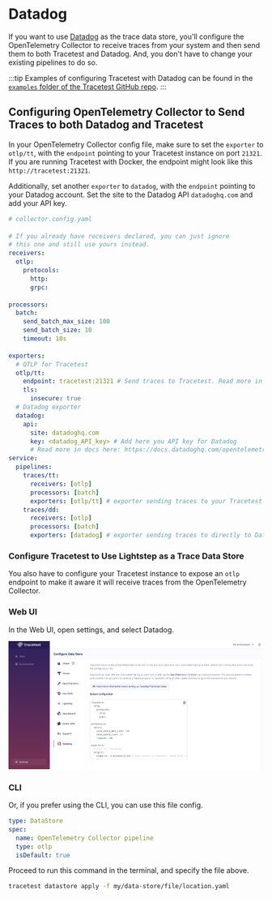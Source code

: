 # Datadog

If you want to use [Datadog](https://www.datadoghq.com/) as the trace data store, you'll configure the OpenTelemetry Collector to receive traces from your system and then send them to both Tracetest and Datadog. And, you don't have to change your existing pipelines to do so.

:::tip
Examples of configuring Tracetest with Datadog can be found in the [`examples` folder of the Tracetest GitHub repo](https://github.com/kubeshop/tracetest/tree/main/examples). 
:::

## Configuring OpenTelemetry Collector to Send Traces to both Datadog and Tracetest

In your OpenTelemetry Collector config file, make sure to set the `exporter` to `otlp/tt`, with the `endpoint` pointing to your Tracetest instance on port `21321`. If you are running Tracetest with Docker, the endpoint might look like this `http://tracetest:21321`.

Additionally, set another `exporter` to `datadog`, with the `endpoint` pointing to your Datadog account. Set the site to the Datadog API `datadoghq.com` and add your API key.

```yaml
# collector.config.yaml

# If you already have receivers declared, you can just ignore
# this one and still use yours instead.
receivers:
  otlp:
    protocols:
      http:
      grpc:

processors:
  batch:
    send_batch_max_size: 100
    send_batch_size: 10
    timeout: 10s

exporters:
  # OTLP for Tracetest
  otlp/tt:
    endpoint: tracetest:21321 # Send traces to Tracetest. Read more in docs here:  https://docs.tracetest.io/configuration/connecting-to-data-stores/opentelemetry-collector
    tls:
      insecure: true
  # Datadog exporter
  datadog:
    api:
      site: datadoghq.com
      key: <datadog_API_key> # Add here you API key for Datadog
      # Read more in docs here: https://docs.datadoghq.com/opentelemetry/otel_collector_datadog_exporter
service:
  pipelines:
    traces/tt:
      receivers: [otlp]
      processors: [batch]
      exporters: [otlp/tt] # exporter sending traces to your Tracetest instance
    traces/dd:
      receivers: [otlp]
      processors: [batch]
      exporters: [datadog] # exporter sending traces to directly to Datadog
```

### Configure Tracetest to Use Lightstep as a Trace Data Store

You also have to configure your Tracetest instance to expose an `otlp` endpoint to make it aware it will receive traces from the OpenTelemetry Collector.

### Web UI

In the Web UI, open settings, and select Datadog.

![](../img/configure-datadog.png)

### CLI

Or, if you prefer using the CLI, you can use this file config.

```yaml
type: DataStore
spec:
  name: OpenTelemetry Collector pipeline
  type: otlp
  isDefault: true
```

Proceed to run this command in the terminal, and specify the file above.

```bash
tracetest datastore apply -f my/data-store/file/location.yaml
```
